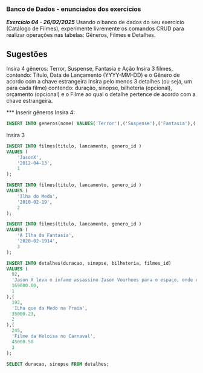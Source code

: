 ### Banco de Dados - enunciados dos exercícios
***Exercício 04 - 26/02/2025***
Usando o banco de dados do seu exercício (Catálogo de Filmes), experimente livremente os comandos CRUD para realizar operações nas tabelas: Gêneros, Filmes e Detalhes.

## Sugestões
Insira 4 gêneros: Terror, Suspense, Fantasia e Ação
Insira 3 filmes, contendo: Título, Data de Lançamento (YYYY-MM-DD) e o Gênero de acordo com a chave estrangeira
Insira pelo menos 3 detalhes (ou seja, um para cada filme) contendo: duração, sinopse, bilheteria (opcional), orçamento (opcional) e o Filme ao qual o detalhe pertence de acordo com a chave estrangeira.

*** Inserir gêneros 
Insira 4: 

```sql
INSERT INTO generos(nome) VALUES('Terror'),('Suspense'),('Fantasia'),('Ação');
```
Insira 3
```sql
INSERT INTO filmes(titulo, lancamento, genero_id )
VALUES (
    'JasonX',
    '2012-04-13',
    1
);

INSERT INTO filmes(titulo, lancamento, genero_id )
VALUES (
    'Ilha do Medo',
    '2010-02-19',
    2
);

INSERT INTO filmes(titulo, lancamento, genero_id )
VALUES (
    'A Ilha da Fantasia',
    '2020-02-1914',
    3
);

```
```sql
INSERT INTO detalhes(duracao, sinopse, bilheteria, filmes_id)
VALUES (
  92,
  'Jason X leva o infame assassino Jason Voorhees para o espaço, onde ele se torna uma ameaça ainda mais mortal, caçando um grupo de sobreviventes em uma nave futurista.',
  169000.00,
  1
),(
  192,
  'ILha que da Medo na Praia',
  35000.23,
  2
),(
  245,
  'Filme da Heloisa no Carnaval',
  45000.50
  3
);

```
```sql
SELECT duracao, sinopse FROM detalhes;
```

